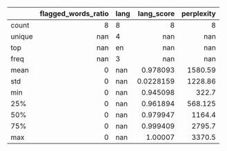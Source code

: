 |        |   flagged_words_ratio | lang   |   lang_score |   perplexity |
|:-------|----------------------:|:-------|-------------:|-------------:|
| count  |                     8 | 8      |    8         |        8     |
| unique |                   nan | 4      |  nan         |      nan     |
| top    |                   nan | en     |  nan         |      nan     |
| freq   |                   nan | 3      |  nan         |      nan     |
| mean   |                     0 | nan    |    0.978093  |     1580.59  |
| std    |                     0 | nan    |    0.0228159 |     1228.86  |
| min    |                     0 | nan    |    0.945098  |      322.7   |
| 25%    |                     0 | nan    |    0.961894  |      568.125 |
| 50%    |                     0 | nan    |    0.979947  |     1164.4   |
| 75%    |                     0 | nan    |    0.999409  |     2795.7   |
| max    |                     0 | nan    |    1.00007   |     3370.5   |
